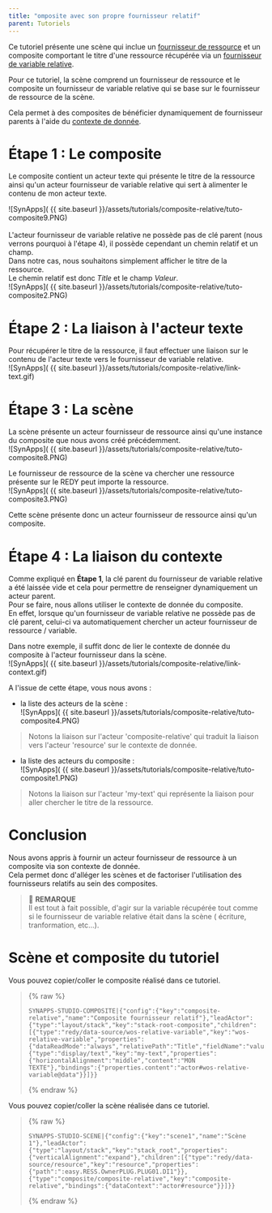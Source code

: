 ```yaml
---
title: "omposite avec son propre fournisseur relatif"
parent: Tutoriels
---
```


Ce tutoriel présente une scène qui inclue un [fournisseur de ressource](../concepts/actor-types/redy-resource-source.md) et un composite comportant le titre d'une ressource récupérée via un [fournisseur de variable relative](../concepts/actor-types/redy-wos-relative-variable-source.md).

Pour ce tutoriel, la scène comprend un fournisseur de ressource et le composite un fournisseur de variable relative qui se base sur le fournisseur de ressource de la scène.

Cela permet à des composites de bénéficier dynamiquement de fournisseur parents à l'aide du [contexte de donnée](../concepts/context.md).<br>

# Étape 1 : Le composite

Le composite contient un acteur texte qui présente le titre de la ressource ainsi qu'un acteur fournisseur de variable relative qui sert à alimenter le contenu de mon acteur texte.

![SynApps]( {{ site.baseurl }}/assets/tutorials/composite-relative/tuto-composite9.PNG)<br>
<br>
L'acteur fournisseur de variable relative ne possède pas de clé parent (nous verrons pourquoi à l'étape 4), il possède cependant un chemin relatif et un champ.<br>
Dans notre cas, nous souhaitons simplement afficher le titre de la ressource.<br>
Le chemin relatif est donc *Title* et le champ *Valeur*.<br>
![SynApps]( {{ site.baseurl }}/assets/tutorials/composite-relative/tuto-composite2.PNG)

# Étape 2 : La liaison à l'acteur texte

Pour récupérer le titre de la ressource, il faut effectuer une liaison sur le contenu de l'acteur texte vers le fournisseur de variable relative.<br>
![SynApps]( {{ site.baseurl }}/assets/tutorials/composite-relative/link-text.gif)<br>

# Étape 3 : La scène

La scène présente un acteur fournisseur de ressource ainsi qu'une instance du composite que nous avons créé précédemment.<br>
![SynApps]( {{ site.baseurl }}/assets/tutorials/composite-relative/tuto-composite8.PNG)<br>

Le fournisseur de ressource de la scène va chercher une ressource présente sur le REDY peut importe la ressource.<br>
![SynApps]( {{ site.baseurl }}/assets/tutorials/composite-relative/tuto-composite3.PNG)<br>

Cette scène présente donc un acteur fournisseur de ressource ainsi qu'un composite.

# Étape 4 : La liaison du contexte

Comme expliqué en <b>Étape 1</b>, la clé parent du fournisseur de variable relative a été laissée vide et cela pour permettre de renseigner dynamiquement un acteur parent.<br>
Pour se faire, nous allons utiliser le contexte de donnée du composite.<br>
En effet, lorsque qu'un fournisseur de variable relative ne possède pas de clé parent, celui-ci va automatiquement chercher un acteur fournisseur de ressource / variable.

Dans notre exemple, il suffit donc de lier le contexte de donnée du composite à l'acteur fournisseur dans la scène.<br>
![SynApps]( {{ site.baseurl }}/assets/tutorials/composite-relative/link-context.gif)<br>

A l'issue de cette étape, vous nous avons :

- la liste des acteurs de la scène :<br>
![SynApps]( {{ site.baseurl }}/assets/tutorials/composite-relative/tuto-composite4.PNG)<br>
> Notons la liaison sur l'acteur 'composite-relative' qui traduit la liaison vers l'acteur 'resource' sur le contexte de donnée.

- la liste des acteurs du composite :<br>
![SynApps]( {{ site.baseurl }}/assets/tutorials/composite-relative/tuto-composite1.PNG)<br>
> Notons la liaison sur l'acteur 'my-text' qui représente la liaison pour aller chercher le titre de la ressource.

# Conclusion

Nous avons appris à fournir un acteur fournisseur de ressource à un composite via son contexte de donnée.<br>
Cela permet donc d'alléger les scènes et de factoriser l'utilisation des fournisseurs relatifs au sein des composites.

> 📌 **REMARQUE**<br>
Il est tout à fait possible, d'agir sur la variable récupérée tout comme si le fournisseur de variable relative était dans la scène ( écriture, tranformation, etc...).

# Scène et composite du tutoriel

Vous pouvez copier/coller le composite réalisé dans ce tutoriel.

>{% raw %}
>``` text
>SYNAPPS-STUDIO-COMPOSITE|{"config":{"key":"composite-relative","name":"Composite fournisseur relatif"},"leadActor":{"type":"layout/stack","key":"stack-root-composite","children":[{"type":"redy/data-source/wos-relative-variable","key":"wos-relative-variable","properties":{"dataReadMode":"always","relativePath":"Title","fieldName":"value"}},{"type":"display/text","key":"my-text","properties":{"horizontalAlignment":"middle","content":"MON TEXTE"},"bindings":{"properties.content":"actor#wos-relative-variable@data"}}]}}
>```
>{% endraw %}

Vous pouvez copier/coller la scène réalisée dans ce tutoriel.

>{% raw %}
>``` text
>SYNAPPS-STUDIO-SCENE|{"config":{"key":"scene1","name":"Scène 1"},"leadActor":{"type":"layout/stack","key":"stack_root","properties":{"verticalAlignment":"expand"},"children":[{"type":"redy/data-source/resource","key":"resource","properties":{"path":":easy.RESS.OwnerPLUG.PLUG01.DI1"}},{"type":"composite/composite-relative","key":"composite-relative","bindings":{"dataContext":"actor#resource"}}]}}
>```
>{% endraw %}